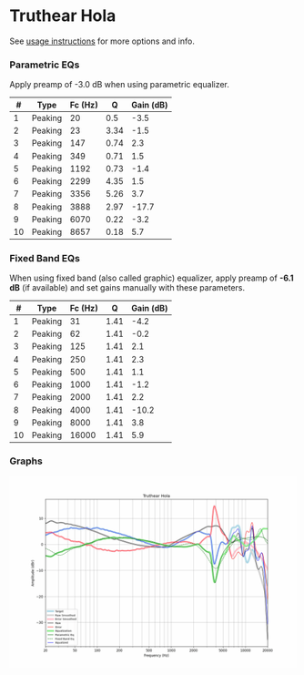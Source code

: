 # Truthear Hola
See [usage instructions](https://github.com/jaakkopasanen/AutoEq#usage) for more options and info.

### Parametric EQs
Apply preamp of -3.0 dB when using parametric equalizer.

|   # | Type    |   Fc (Hz) |    Q |   Gain (dB) |
|-----|---------|-----------|------|-------------|
|   1 | Peaking |        20 | 0.5  |        -3.5 |
|   2 | Peaking |        23 | 3.34 |        -1.5 |
|   3 | Peaking |       147 | 0.74 |         2.3 |
|   4 | Peaking |       349 | 0.71 |         1.5 |
|   5 | Peaking |      1192 | 0.73 |        -1.4 |
|   6 | Peaking |      2299 | 4.35 |         1.5 |
|   7 | Peaking |      3356 | 5.26 |         3.7 |
|   8 | Peaking |      3888 | 2.97 |       -17.7 |
|   9 | Peaking |      6070 | 0.22 |        -3.2 |
|  10 | Peaking |      8657 | 0.18 |         5.7 |

### Fixed Band EQs
When using fixed band (also called graphic) equalizer, apply preamp of **-6.1 dB** (if available) and set gains manually with these parameters.

|   # | Type    |   Fc (Hz) |    Q |   Gain (dB) |
|-----|---------|-----------|------|-------------|
|   1 | Peaking |        31 | 1.41 |        -4.2 |
|   2 | Peaking |        62 | 1.41 |        -0.2 |
|   3 | Peaking |       125 | 1.41 |         2.1 |
|   4 | Peaking |       250 | 1.41 |         2.3 |
|   5 | Peaking |       500 | 1.41 |         1.1 |
|   6 | Peaking |      1000 | 1.41 |        -1.2 |
|   7 | Peaking |      2000 | 1.41 |         2.2 |
|   8 | Peaking |      4000 | 1.41 |       -10.2 |
|   9 | Peaking |      8000 | 1.41 |         3.8 |
|  10 | Peaking |     16000 | 1.41 |         5.9 |

### Graphs
![](./Truthear%20Hola.png)
